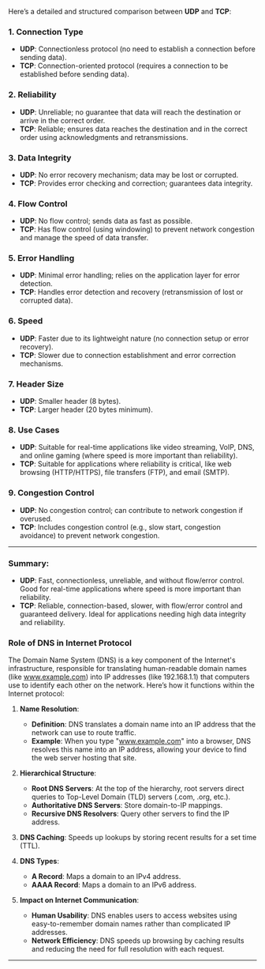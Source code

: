 Here’s a detailed and structured comparison between **UDP** and **TCP**:

### 1. **Connection Type**
   - **UDP**: Connectionless protocol (no need to establish a connection before sending data).
   - **TCP**: Connection-oriented protocol (requires a connection to be established before sending data).

### 2. **Reliability**
   - **UDP**: Unreliable; no guarantee that data will reach the destination or arrive in the correct order.
   - **TCP**: Reliable; ensures data reaches the destination and in the correct order using acknowledgments and retransmissions.

### 3. **Data Integrity**
   - **UDP**: No error recovery mechanism; data may be lost or corrupted.
   - **TCP**: Provides error checking and correction; guarantees data integrity.

### 4. **Flow Control**
   - **UDP**: No flow control; sends data as fast as possible.
   - **TCP**: Has flow control (using windowing) to prevent network congestion and manage the speed of data transfer.

### 5. **Error Handling**
   - **UDP**: Minimal error handling; relies on the application layer for error detection.
   - **TCP**: Handles error detection and recovery (retransmission of lost or corrupted data).

### 6. **Speed**
   - **UDP**: Faster due to its lightweight nature (no connection setup or error recovery).
   - **TCP**: Slower due to connection establishment and error correction mechanisms.

### 7. **Header Size**
   - **UDP**: Smaller header (8 bytes).
   - **TCP**: Larger header (20 bytes minimum).

### 8. **Use Cases**
   - **UDP**: Suitable for real-time applications like video streaming, VoIP, DNS, and online gaming (where speed is more important than reliability).
   - **TCP**: Suitable for applications where reliability is critical, like web browsing (HTTP/HTTPS), file transfers (FTP), and email (SMTP).

### 9. **Congestion Control**
   - **UDP**: No congestion control; can contribute to network congestion if overused.
   - **TCP**: Includes congestion control (e.g., slow start, congestion avoidance) to prevent network congestion.

---

### Summary:
- **UDP**: Fast, connectionless, unreliable, and without flow/error control. Good for real-time applications where speed is more important than reliability.
- **TCP**: Reliable, connection-based, slower, with flow/error control and guaranteed delivery. Ideal for applications needing high data integrity and reliability.



### **Role of DNS in Internet Protocol**

The Domain Name System (DNS) is a key component of the Internet's infrastructure, responsible for translating human-readable domain names (like www.example.com) into IP addresses (like 192.168.1.1) that computers use to identify each other on the network. Here’s how it functions within the Internet protocol:

1. **Name Resolution**:
   - **Definition**: DNS translates a domain name into an IP address that the network can use to route traffic.
   - **Example**: When you type "www.example.com" into a browser, DNS resolves this name into an IP address, allowing your device to find the web server hosting that site.

2. **Hierarchical Structure**:
   - **Root DNS Servers**: At the top of the hierarchy, root servers direct queries to Top-Level Domain (TLD) servers (.com, .org, etc.).
   - **Authoritative DNS Servers**: Store domain-to-IP mappings.
   - **Recursive DNS Resolvers**: Query other servers to find the IP address.

3. **DNS Caching**:
    Speeds up lookups by storing recent results for a set time (TTL).

4. **DNS Types**:
   - **A Record**: Maps a domain to an IPv4 address.
   - **AAAA Record**: Maps a domain to an IPv6 address.
   
5. **Impact on Internet Communication**:
   - **Human Usability**: DNS enables users to access websites using easy-to-remember domain names rather than complicated IP addresses.
   - **Network Efficiency**: DNS speeds up browsing by caching results and reducing the need for full resolution with each request.

---
